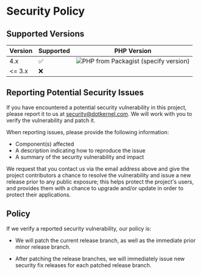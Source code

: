 # Security Policy

## Supported Versions


| Version | Supported          | PHP Version                                                                                              |
|---------|--------------------|----------------------------------------------------------------------------------------------------------|
| 4.x     | :white_check_mark: | ![PHP from Packagist (specify version)](https://img.shields.io/packagist/php-v/dotkernel/dot-mail/4.1.1) |
| <= 3.x  | :x:                |                                                                                                          |


## Reporting Potential Security Issues

If you have encountered a potential security vulnerability in this project,
please report it to us at <security@dotkernel.com>. We will work with you to
verify the vulnerability and patch it.

When reporting issues, please provide the following information:

- Component(s) affected
- A description indicating how to reproduce the issue
- A summary of the security vulnerability and impact

We request that you contact us via the email address above and give the
project contributors a chance to resolve the vulnerability and issue a new
release prior to any public exposure; this helps protect the project's
users, and provides them with a chance to upgrade and/or update in order to
protect their applications.


## Policy

If we verify a reported security vulnerability, our policy is:

- We will patch the current release branch, as well as the immediate prior minor
  release branch.

- After patching the release branches, we will immediately issue new security
  fix releases for each patched release branch.
